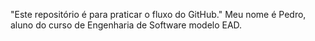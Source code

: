 "Este repositório é para praticar o fluxo do GitHub."
Meu nome é Pedro, aluno do curso de Engenharia de Software modelo EAD.
